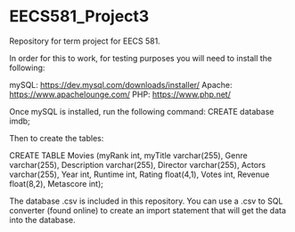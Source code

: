 # EECS581_Project3
Repository for term project for EECS 581.

In order for this to work, for testing purposes you will need to install the following:

mySQL:  https://dev.mysql.com/downloads/installer/
Apache: https://www.apachelounge.com/
PHP:  https://www.php.net/

Once mySQL is installed, run the following command: CREATE database imdb;

Then to create the tables:

CREATE TABLE Movies (myRank int, myTitle varchar(255), Genre varchar(255), Description varchar(255), Director varchar(255), Actors varchar(255),
Year int, Runtime int, Rating float(4,1), Votes int, Revenue float(8,2), Metascore int);

The database .csv is included in this repository.  You can use a .csv to SQL converter (found online) to create an import statement that will get the data into the database.  



